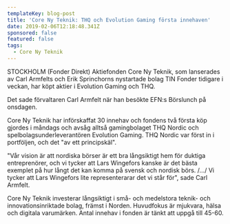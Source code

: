 ```yaml
---
templateKey: blog-post
title: 'Core Ny Teknik: THQ och Evolution Gaming första innehaven'
date: 2019-02-06T12:18:48.341Z
sponsored: false
featured: false
tags:
  - Core Ny Teknik
---
```

STOCKHOLM (Fonder Direkt) Aktiefonden Core Ny Teknik, som lanserades av Carl Armfelts och Erik Sprinchorns nystartade bolag TIN Fonder tidigare i veckan, har köpt aktier i Evolution Gaming och THQ.



Det sade förvaltaren Carl Armfelt när han besökte EFN:s Börslunch på onsdagen.



Core Ny Teknik har införskaffat 30 innehav och fondens två första köp gjordes i måndags och avsåg alltså gamingbolaget THQ Nordic och spelbolagsunderleverantören Evolution Gaming. THQ Nordic var först in i portföljen, och det "av ett principskäl".



"Vår vision är att nordiska börser är ett bra långsiktigt hem för duktiga entreprenörer, och vi tycker att Lars Wingefors kanske är det bästa exemplet på hur långt det kan komma på svensk och nordisk börs. /…/ Vi tycker att Lars Wingefors lite representerarar det vi står för", sade Carl Armfelt.



Core Ny Teknik investerar långsiktigt i små- och medelstora teknik- och innovationsinriktade bolag, främst i Norden. Huvudfokus är mjukvara, hälsa och digitala varumärken. Antal innehav i fonden är tänkt att uppgå till 45-60.
